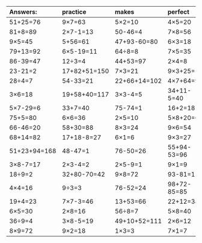 | Answers: | practice | makes | perfect | ! |
| :--- | :--- | :--- | :--- | :--- |
| 51+25=76 | 9×7=63 | 5×2=10 | 4×5=20 | 60-33=27 | 
| 81+8=89 | 2×7-1=13 | 50-46=4 | 7×8=56 | 84+12+19=115 | 
| 9×5=45 | 5+56=61 | 47+93-60=80 | 6×3=18 | 41+9+14=64 | 
| 79+13=92 | 6×5-19=11 | 64÷8=8 | 7×5=35 | 8×8=64 | 
| 86-39=47 | 12÷3=4 | 44+53=97 | 2×4=8 | 94-89=5 | 
| 23-21=2 | 17+82+51=150 | 7×3=21 | 9×3+25=52 | 15÷3=5 | 
| 28÷4=7 | 54-33=21 | 22+66+14=102 | 4×7+64=92 | 3×9=27 | 
| 3×6=18 | 19+58+40=117 | 3×3-4=5 | 34+11-5=40 | 5×7=35 | 
| 5×7-29=6 | 33+7=40 | 75-74=1 | 16+2=18 | 9×8-21=51 | 
| 75+5=80 | 6×6=36 | 2×5=10 | 5×8+20=60 | 40÷5=8 | 
| 66-46=20 | 58+30=88 | 8×3=24 | 9×6=54 | 6×6+81=117 | 
| 68+14=82 | 17+18-8=27 | 6×1=6 | 9×3=27 | 4×7=28 | 
| 51+23+94=168 | 48-47=1 | 76-50=26 | 55+94-53=96 | 2×9+21=39 | 
| 3×8-7=17 | 2×3-4=2 | 2×5-9=1 | 9×1=9 | 72+1=73 | 
| 18÷9=2 | 32+80-70=42 | 9×8=72 | 93-81=12 | 3×5+28=43 | 
| 4×4=16 | 9÷3=3 | 76-52=24 | 98+72-85=85 | 14+14=28 | 
| 19+4=23 | 7×7-3=46 | 13+53=66 | 22+12=34 | 8×5=40 | 
| 6×5=30 | 2×8=16 | 56÷8=7 | 5×8=40 | 2×3=6 | 
| 36÷9=4 | 3×8-5=19 | 49+10+52=111 | 2×6=12 | 4×9=36 | 
| 8×9=72 | 9×2=18 | 1×3=3 | 7×1=7 | 5×4+94=114 | 
